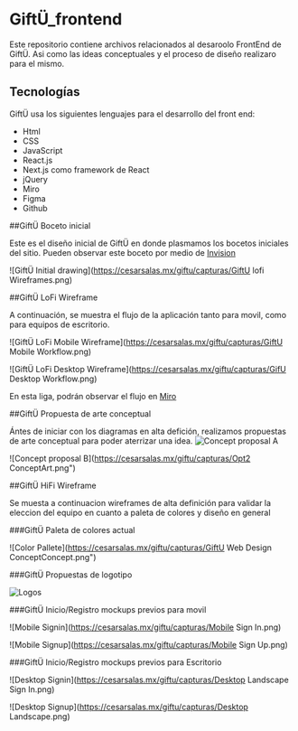 # GiftÜ_frontend

Este repositorio contiene archivos relacionados al desaroolo FrontEnd de GiftÜ. Asi como las ideas conceptuales y el proceso de diseño realizaro para el mismo.

## Tecnologías

GiftÜ usa los siguientes lenguajes para el desarrollo del front end:

* Html
* CSS
* JavaScript
* React.js
* Next.js como framework de React
* jQuery
* Miro  
* Figma
* Github


##GiftÜ Boceto inicial

Este es el diseño inicial de GiftÜ en donde plasmamos los bocetos iniciales del sitio. Pueden observar este boceto por medio de [ Invision](http://https://giftu.invisionapp.com/freehand/GiftU-Wireframes-6d0yToDSj " Invision")

![GiftÜ Initial drawing](https://cesarsalas.mx/giftu/capturas/GiftU lofi Wireframes.png)

##GiftÜ LoFi Wireframe

A continuación, se muestra el flujo de la aplicación tanto para movil, como para equipos de escritorio.

![GiftÜ LoFi Mobile Wireframe](https://cesarsalas.mx/giftu/capturas/GiftU Mobile Workflow.png)

![GiftÜ LoFi Desktop Wireframe](https://cesarsalas.mx/giftu/capturas/GifU Desktop Workflow.png)

En esta liga, podrán observar el flujo en [Miro](http://https://miro.com/app/board/o9J_kl0i52A=/ "Miro")

##GiftÜ Propuesta de arte conceptual

Ántes de iniciar con los diagramas en alta defición, realizamos propuestas de arte conceptual para poder aterrizar una idea.
![Concept proposal A](https://cesarsalas.mx/giftu/capturas/Opc1-Concept-Design.png")

![Concept proposal B](https://cesarsalas.mx/giftu/capturas/Opt2 ConceptArt.png")

##GiftÜ HiFi Wireframe

Se muesta a continuacion wireframes de alta definición para validar la eleccion del equipo en cuanto a paleta de colores y diseño en general

###GiftÜ Paleta de colores actual

![Color Pallete](https://cesarsalas.mx/giftu/capturas/GiftU Web Design ConceptConcept.png")

###GiftÜ Propuestas de logotipo

![Logos](https://cesarsalas.mx/giftu/capturas/Logos.png)

###GiftÜ Inicio/Registro mockups previos para movil

![Mobile Signin](https://cesarsalas.mx/giftu/capturas/Mobile Sign In.png)

![Mobile Signup](https://cesarsalas.mx/giftu/capturas/Mobile Sign Up.png)


###GiftÜ Inicio/Registro mockups previos para Escritorio

![Desktop Signin](https://cesarsalas.mx/giftu/capturas/Desktop Landscape Sign In.png)

![Desktop Signup](https://cesarsalas.mx/giftu/capturas/Desktop Landscape.png)
